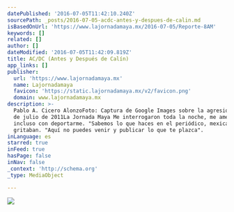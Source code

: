 ```yaml
---
datePublished: '2016-07-05T11:42:10.240Z'
sourcePath: _posts/2016-07-05-acdc-antes-y-despues-de-calin.md
isBasedOnUrl: 'https://www.lajornadamaya.mx/2016-07-05/Reporte-8AM'
keywords: []
related: []
author: []
dateModified: '2016-07-05T11:42:09.819Z'
title: AC/DC (Antes y Después de Calín)
app_links: []
publisher:
  url: 'https://www.lajornadamaya.mx'
  name: Lajornadamaya
  favicon: 'https://static.lajornadamaya.mx/v2/favicon.png'
  domain: www.lajornadamaya.mx
description: >-
  Pablo A. Cicero AlonzoFoto: Captura de Google Images sobre la agresión del 4
  de julio de 2011La Jornada Maya Me interrogaron toda la noche, me amenazaron
  incluso con deportarme. "Sabemos lo que haces en el periódico, mexicanito", me
  gritaban. "Aquí no puedes venir y publicar lo que te plazca".
inLanguage: es
starred: true
inFeed: true
hasPage: false
inNav: false
_context: 'http://schema.org'
_type: MediaObject

---
```

![](https://the-grid-user-content.s3-us-west-2.amazonaws.com/b6458c18-678a-4dd6-a86a-9066698bbdf1.png)